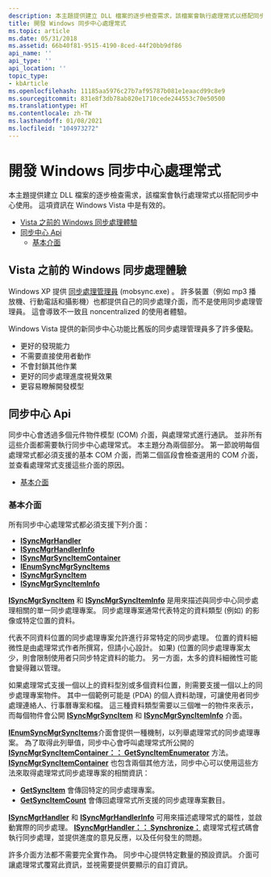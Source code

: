 ```yaml
---
description: 本主題提供建立 DLL 檔案的逐步檢查需求，該檔案會執行處理常式以搭配同步中心使用。 這項資訊在 Windows Vista 中是有效的。
title: 開發 Windows 同步中心處理常式
ms.topic: article
ms.date: 05/31/2018
ms.assetid: 66b40f81-9515-4190-8ced-44f20bb9df86
api_name: ''
api_type: ''
api_location: ''
topic_type:
- kbArticle
ms.openlocfilehash: 11185aa5976c27b7af95787b081e1eaacd99c8e9
ms.sourcegitcommit: 831e8f3db78ab820e1710cede244553c70e50500
ms.translationtype: HT
ms.contentlocale: zh-TW
ms.lasthandoff: 01/08/2021
ms.locfileid: "104973272"
---
```

# <a name="developing-a-windows-sync-center-handler"></a>開發 Windows 同步中心處理常式

本主題提供建立 DLL 檔案的逐步檢查需求，該檔案會執行處理常式以搭配同步中心使用。 這項資訊在 Windows Vista 中是有效的。

-   [Vista 之前的 Windows 同步處理體驗](#the-windows-synchronization-experience-before-vista)
-   [同步中心 Api](#sync-center-apis)
    -   [基本介面](#essential-interfaces)

## <a name="the-windows-synchronization-experience-before-vista"></a>Vista 之前的 Windows 同步處理體驗

Windows XP 提供 [同步處理管理員](syncmgr-start-page.md) (mobsync.exe) 。 許多裝置（例如 mp3 播放機、行動電話和攝影機）也都提供自己的同步處理介面，而不是使用同步處理管理員。 這會導致不一致且 noncentralized 的使用者體驗。

Windows Vista 提供的新同步中心功能比舊版的同步處理管理員多了許多優點。

-   更好的發現能力
-   不需要直接使用者動作
-   不會封鎖其他作業
-   更好的同步處理進度視覺效果
-   更容易瞭解開發模型

## <a name="sync-center-apis"></a>同步中心 Api

同步中心會透過多個元件物件模型 (COM) 介面，與處理常式進行通訊。 並非所有這些介面都需要執行同步中心處理常式。 本主題分為兩個部分。 第一節說明每個處理常式都必須支援的基本 COM 介面，而第二個區段會檢查選用的 COM 介面，並查看處理常式支援這些介面的原因。

-   [基本介面](#essential-interfaces)

### <a name="essential-interfaces"></a>基本介面

所有同步中心處理常式都必須支援下列介面：

-   [**ISyncMgrHandler**](/windows/desktop/api/Syncmgr/nn-syncmgr-isyncmgrhandler)
-   [**ISyncMgrHandlerInfo**](/windows/desktop/api/Syncmgr/nn-syncmgr-isyncmgrhandlerinfo)
-   [**ISyncMgrSyncItemContainer**](/windows/desktop/api/Syncmgr/nn-syncmgr-isyncmgrsyncitemcontainer)
-   [**IEnumSyncMgrSyncItems**](/windows/desktop/api/Syncmgr/nn-syncmgr-ienumsyncmgrsyncitems)
-   [**ISyncMgrSyncItem**](/windows/desktop/api/Syncmgr/nn-syncmgr-isyncmgrsyncitem)
-   [**ISyncMgrSyncItemInfo**](/windows/desktop/api/Syncmgr/nn-syncmgr-isyncmgrsynciteminfo)

[**ISyncMgrSyncItem**](/windows/desktop/api/Syncmgr/nn-syncmgr-isyncmgrsyncitem) 和 [**ISyncMgrSyncItemInfo**](/windows/desktop/api/Syncmgr/nn-syncmgr-isyncmgrsynciteminfo) 是用來描述與同步中心同步處理相關的單一同步處理專案。 同步處理專案通常代表特定的資料類型 (例如) 的影像或特定位置的資料。

代表不同資料位置的同步處理專案允許進行非常特定的同步處理。 位置的資料細微性是由處理常式作者所撰寫，但請小心設計。 如果)  (位置的同步處理專案太少，則會限制使用者只同步特定資料的能力。 另一方面，太多的資料細微性可能會變得難以管理。

如果處理常式支援一個以上的資料型別或多個資料位置，則需要支援一個以上的同步處理專案物件。 其中一個範例可能是 (PDA) 的個人資料助理，可讓使用者同步處理連絡人、行事曆專案和檔。 這三種資料類型需要以三個唯一的物件來表示，而每個物件會公開 [**ISyncMgrSyncItem**](/windows/desktop/api/Syncmgr/nn-syncmgr-isyncmgrsyncitem) 和 [**ISyncMgrSyncItemInfo**](/windows/desktop/api/Syncmgr/nn-syncmgr-isyncmgrsynciteminfo) 介面。

[**IEnumSyncMgrSyncItems**](/windows/desktop/api/Syncmgr/nn-syncmgr-ienumsyncmgrsyncitems)介面會提供一種機制，以列舉處理常式的同步處理專案。 為了取得此列舉值，同步中心會呼叫處理常式所公開的 [**ISyncMgrSyncItemContainer：： GetSyncItemEnumerator**](/windows/desktop/api/Syncmgr/nf-syncmgr-isyncmgrsyncitemcontainer-getsyncitemenumerator) 方法。 [**ISyncMgrSyncItemContainer**](/windows/desktop/api/Syncmgr/nn-syncmgr-isyncmgrsyncitemcontainer) 也包含兩個其他方法，同步中心可以使用這些方法來取得處理常式同步處理專案的相關資訊：

-   [**GetSyncItem**](/windows/desktop/api/Syncmgr/nf-syncmgr-isyncmgrsyncitemcontainer-getsyncitem) 會傳回特定的同步處理專案。
-   [**GetSyncItemCount**](/windows/desktop/api/Syncmgr/nf-syncmgr-isyncmgrsyncitemcontainer-getsyncitemcount) 會傳回處理常式所支援的同步處理專案數目。

[**ISyncMgrHandler**](/windows/desktop/api/Syncmgr/nn-syncmgr-isyncmgrhandler) 和 [**ISyncMgrHandlerInfo**](/windows/desktop/api/Syncmgr/nn-syncmgr-isyncmgrhandlerinfo) 可用來描述處理常式的屬性，並啟動實際的同步處理。 [**ISyncMgrHandler：： Synchronize：**](/windows/desktop/api/Syncmgr/nf-syncmgr-isyncmgrhandler-synchronize) 處理常式程式碼會執行同步處理，並提供進度的意見反應，以及任何發生的問題。

許多介面方法都不需要完全實作為。 同步中心提供特定數量的預設資訊。 介面可讓處理常式覆寫此資訊，並視需要提供要顯示的自訂資訊。

 

 



